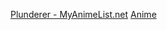 [Plunderer - MyAnimeList.net](https://myanimelist.net/anime/37345/Plunderer)
[Anime](../Type/Anime.md)